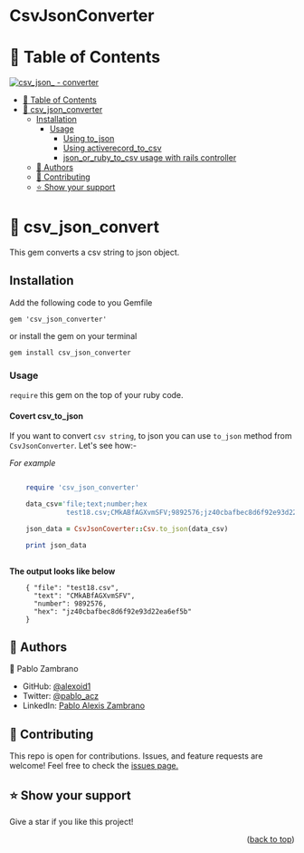 # CsvJsonConverter

<a name="readme-top"></a>
# :green_book: Table of Contents
[![csv_json_ - converter](https://img.shields.io/badge/json__or__ruby__to__-csv-2ea44f)](https://rubygems.org/gems/csv_json_converter)
- [:green_book: Table of Contents](#-table-of-contents)
- [:book: csv\_json\_converter ](#-csv_json_converter-)
  - [Installation ](#installation-)
    - [Usage](#usage)
      - [Using to\_json](#csv_to_json)
      - [Using activerecord\_to\_csv](#using-activerecord_to_csv)
      - [json\_or\_ruby\_to\_csv usage with rails controller](#json_or_ruby_to_csv-usage-with-rails-controller)
  - [:busts_in_silhouette: Authors ](#-authors-)
  - [:handshake: Contributing ](#-contributing-)
  - [:star:️ Show your support ](#️-show-your-support-)
# :book: csv_json_convert <a name="about-project"></a>
This gem converts a csv string to json object.
## Installation <a name="tech-stack"></a>
Add the following code to you Gemfile
```
gem 'csv_json_converter'
```
or
install the gem on your terminal
```
gem install csv_json_converter
```
### Usage
`require` this gem on the top of your ruby code.
#### Covert csv_to_json
If you want to convert `csv string`, to json you can use `to_json` method from `CsvJsonConverter`. Let's see how:-

<i>For example </i>
```ruby

    require 'csv_json_converter'

    data_csv='file;text;number;hex
              test18.csv;CMkABfAGXvmSFV;9892576;jz40cbafbec8d6f92e93d22ea6ef5b'

    json_data = CsvJsonCoverter::Csv.to_json(data_csv)

    print json_data
   
```

**The output looks like below**
```
    { "file": "test18.csv",
      "text": "CMkABfAGXvmSFV",
      "number": 9892576,
      "hex": "jz40cbafbec8d6f92e93d22ea6ef5b"
    }
```

## :busts_in_silhouette: Authors <a name="authors"></a>
 :bust_in_silhouette: Pablo Zambrano
- GitHub: [@alexoid1](https://github.com/melashu)
- Twitter: [@pablo_acz](https://twitter.com/meshu102)
- LinkedIn: [Pablo Alexis Zambrano](https://www.linkedin.com/in/alexzambranocoral/)
## :handshake: Contributing <a name="contributing"></a>
This repo is open for contributions. Issues, and feature requests are welcome!
Feel free to check the [issues page.](https://github.com/melashu/csv_json_converter/issues)
## :star:️ Show your support <a name="support"></a>
Give a star if you like this project!
<p align="right">(<a href="#readme-top">back to top</a>)</p>



